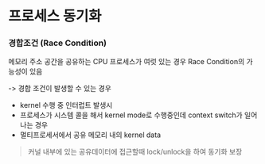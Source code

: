 # 프로세스 동기화

### 경합조건 (Race Condition)

메모리 주소 공간을 공유하는 CPU 프로세스가 여럿 있는 경우 Race Condition의 가능성이 있음

-> 경합 조건이 발생할 수 있는 경우

- kernel 수행 중 인터럽트 발생시
- 프로세스가 시스템 콜을 해서 kernel mode로 수행중인데 context switch가 일어나는 경우
- 멀티프로세서에서 공유 메모리 내의 kernel data

> 커널 내부에 있는 공유데이터에 접근할때 lock/unlock을 하여 동기화 보장
 
 
